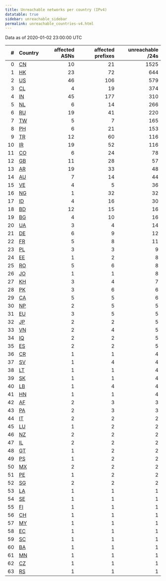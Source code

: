 ```yaml
---
title: Unreachable networks per country (IPv4)
datatable: true
sidebar: unreachable_sidebar
permalink: unreachable_countries-v4.html
---
```


Data as of 2020-01-02 23:00:00 UTC

<div class="datatable-begin"></div>

|   # | Country                      |   affected ASNs |   affected prefixes |   unreachable /24s |
|----:|:-----------------------------|----------------:|--------------------:|-------------------:|
|   0 | [CN](unreachable_cn-v4.html) |              10 |                  21 |               1525 |
|   1 | [HK](unreachable_hk-v4.html) |              23 |                  72 |                644 |
|   2 | [US](unreachable_us-v4.html) |              46 |                 106 |                579 |
|   3 | [CL](unreachable_cl-v4.html) |               4 |                  19 |                374 |
|   4 | [IN](unreachable_in-v4.html) |              45 |                 177 |                310 |
|   5 | [NL](unreachable_nl-v4.html) |               6 |                  14 |                266 |
|   6 | [RU](unreachable_ru-v4.html) |              19 |                  41 |                220 |
|   7 | [TW](unreachable_tw-v4.html) |               5 |                   7 |                165 |
|   8 | [PH](unreachable_ph-v4.html) |               6 |                  21 |                153 |
|   9 | [TR](unreachable_tr-v4.html) |              12 |                  60 |                116 |
|  10 | [IR](unreachable_ir-v4.html) |              19 |                  52 |                116 |
|  11 | [CO](unreachable_co-v4.html) |               6 |                  24 |                 78 |
|  12 | [GB](unreachable_gb-v4.html) |              11 |                  28 |                 57 |
|  13 | [AR](unreachable_ar-v4.html) |              19 |                  33 |                 48 |
|  14 | [AU](unreachable_au-v4.html) |               7 |                  14 |                 44 |
|  15 | [VE](unreachable_ve-v4.html) |               4 |                   5 |                 36 |
|  16 | [NG](unreachable_ng-v4.html) |               1 |                  32 |                 32 |
|  17 | [ID](unreachable_id-v4.html) |               4 |                  16 |                 30 |
|  18 | [BD](unreachable_bd-v4.html) |              12 |                  15 |                 16 |
|  19 | [BG](unreachable_bg-v4.html) |               4 |                  10 |                 16 |
|  20 | [UA](unreachable_ua-v4.html) |               3 |                   4 |                 14 |
|  21 | [DE](unreachable_de-v4.html) |               6 |                   9 |                 12 |
|  22 | [FR](unreachable_fr-v4.html) |               5 |                   8 |                 11 |
|  23 | [PL](unreachable_pl-v4.html) |               3 |                   3 |                  9 |
|  24 | [EE](unreachable_ee-v4.html) |               1 |                   2 |                  8 |
|  25 | [RO](unreachable_ro-v4.html) |               5 |                   6 |                  8 |
|  26 | [JO](unreachable_jo-v4.html) |               1 |                   1 |                  8 |
|  27 | [KH](unreachable_kh-v4.html) |               3 |                   4 |                  7 |
|  28 | [PK](unreachable_pk-v4.html) |               3 |                   6 |                  6 |
|  29 | [CA](unreachable_ca-v4.html) |               5 |                   5 |                  6 |
|  30 | [NP](unreachable_np-v4.html) |               2 |                   5 |                  5 |
|  31 | [EU](unreachable_eu-v4.html) |               3 |                   5 |                  5 |
|  32 | [JP](unreachable_jp-v4.html) |               2 |                   2 |                  5 |
|  33 | [VN](unreachable_vn-v4.html) |               2 |                   4 |                  5 |
|  34 | [IQ](unreachable_iq-v4.html) |               2 |                   2 |                  5 |
|  35 | [ES](unreachable_es-v4.html) |               2 |                   2 |                  5 |
|  36 | [CR](unreachable_cr-v4.html) |               1 |                   1 |                  4 |
|  37 | [SV](unreachable_sv-v4.html) |               1 |                   4 |                  4 |
|  38 | [LT](unreachable_lt-v4.html) |               1 |                   1 |                  4 |
|  39 | [SK](unreachable_sk-v4.html) |               1 |                   1 |                  4 |
|  40 | [LB](unreachable_lb-v4.html) |               1 |                   4 |                  4 |
|  41 | [HN](unreachable_hn-v4.html) |               1 |                   1 |                  4 |
|  42 | [AF](unreachable_af-v4.html) |               2 |                   3 |                  3 |
|  43 | [PA](unreachable_pa-v4.html) |               2 |                   3 |                  3 |
|  44 | [IT](unreachable_it-v4.html) |               2 |                   2 |                  2 |
|  45 | [LU](unreachable_lu-v4.html) |               1 |                   2 |                  2 |
|  46 | [NZ](unreachable_nz-v4.html) |               2 |                   2 |                  2 |
|  47 | [IL](unreachable_il-v4.html) |               2 |                   2 |                  2 |
|  48 | [GT](unreachable_gt-v4.html) |               1 |                   2 |                  2 |
|  49 | [PS](unreachable_ps-v4.html) |               1 |                   2 |                  2 |
|  50 | [MX](unreachable_mx-v4.html) |               2 |                   2 |                  2 |
|  51 | [PE](unreachable_pe-v4.html) |               1 |                   2 |                  2 |
|  52 | [SG](unreachable_sg-v4.html) |               2 |                   2 |                  2 |
|  53 | [LA](unreachable_la-v4.html) |               1 |                   1 |                  1 |
|  54 | [SE](unreachable_se-v4.html) |               1 |                   1 |                  1 |
|  55 | [FI](unreachable_fi-v4.html) |               1 |                   1 |                  1 |
|  56 | [CH](unreachable_ch-v4.html) |               1 |                   1 |                  1 |
|  57 | [MY](unreachable_my-v4.html) |               1 |                   1 |                  1 |
|  58 | [EC](unreachable_ec-v4.html) |               1 |                   1 |                  1 |
|  59 | [SC](unreachable_sc-v4.html) |               1 |                   1 |                  1 |
|  60 | [BA](unreachable_ba-v4.html) |               1 |                   1 |                  1 |
|  61 | [MN](unreachable_mn-v4.html) |               1 |                   1 |                  1 |
|  62 | [CZ](unreachable_cz-v4.html) |               1 |                   1 |                  1 |
|  63 | [RS](unreachable_rs-v4.html) |               1 |                   1 |                  1 |

<div class="datatable-end"></div>
